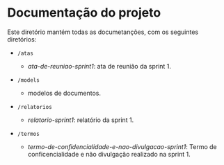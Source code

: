 # Documentação do projeto

Este diretório mantém todas as documetanções, com os seguintes diretórios: 

* `/atas`
	* *ata-de-reuniao-sprint1*: ata de reunião da sprint 1.

* `/models`
	* modelos de documentos.
 * `/relatorios`
   	* *relatorio-sprint1*: relatório da sprint 1.
 * `/termos`
   	* *termo-de-confidencialidade-e-nao-divulgacao-sprint1*: Termo de conficencialidade e não divulgação realizado na sprint 1.
